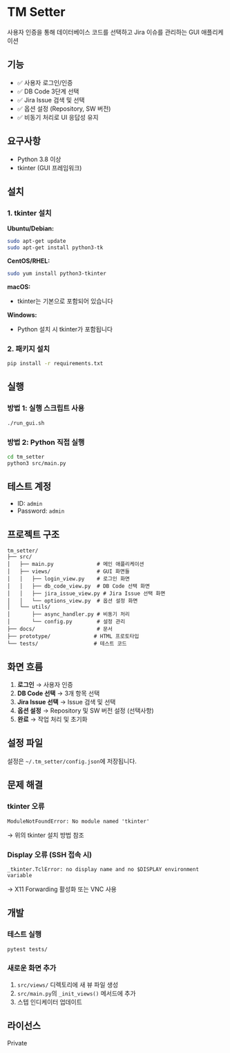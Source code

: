 # TM Setter

사용자 인증을 통해 데이터베이스 코드를 선택하고 Jira 이슈를 관리하는 GUI 애플리케이션

## 기능

- ✅ 사용자 로그인/인증
- ✅ DB Code 3단계 선택
- ✅ Jira Issue 검색 및 선택
- ✅ 옵션 설정 (Repository, SW 버전)
- ✅ 비동기 처리로 UI 응답성 유지

## 요구사항

- Python 3.8 이상
- tkinter (GUI 프레임워크)

## 설치

### 1. tkinter 설치

**Ubuntu/Debian:**
```bash
sudo apt-get update
sudo apt-get install python3-tk
```

**CentOS/RHEL:**
```bash
sudo yum install python3-tkinter
```

**macOS:**
- tkinter는 기본으로 포함되어 있습니다

**Windows:**
- Python 설치 시 tkinter가 포함됩니다

### 2. 패키지 설치

```bash
pip install -r requirements.txt
```

## 실행

### 방법 1: 실행 스크립트 사용
```bash
./run_gui.sh
```

### 방법 2: Python 직접 실행
```bash
cd tm_setter
python3 src/main.py
```

## 테스트 계정

- ID: `admin`
- Password: `admin`

## 프로젝트 구조

```
tm_setter/
├── src/
│   ├── main.py              # 메인 애플리케이션
│   ├── views/               # GUI 화면들
│   │   ├── login_view.py    # 로그인 화면
│   │   ├── db_code_view.py  # DB Code 선택 화면
│   │   ├── jira_issue_view.py # Jira Issue 선택 화면
│   │   └── options_view.py  # 옵션 설정 화면
│   └── utils/
│       ├── async_handler.py # 비동기 처리
│       └── config.py        # 설정 관리
├── docs/                    # 문서
├── prototype/              # HTML 프로토타입
└── tests/                  # 테스트 코드
```

## 화면 흐름

1. **로그인** → 사용자 인증
2. **DB Code 선택** → 3개 항목 선택
3. **Jira Issue 선택** → Issue 검색 및 선택
4. **옵션 설정** → Repository 및 SW 버전 설정 (선택사항)
5. **완료** → 작업 처리 및 초기화

## 설정 파일

설정은 `~/.tm_setter/config.json`에 저장됩니다.

## 문제 해결

### tkinter 오류
```
ModuleNotFoundError: No module named 'tkinter'
```
→ 위의 tkinter 설치 방법 참조

### Display 오류 (SSH 접속 시)
```
_tkinter.TclError: no display name and no $DISPLAY environment variable
```
→ X11 Forwarding 활성화 또는 VNC 사용

## 개발

### 테스트 실행
```bash
pytest tests/
```

### 새로운 화면 추가
1. `src/views/` 디렉토리에 새 뷰 파일 생성
2. `src/main.py`의 `_init_views()` 메서드에 추가
3. 스텝 인디케이터 업데이트

## 라이선스

Private